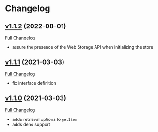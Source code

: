 # Changelog

## [v1.1.2](https://github.com/lynoapp/typed-local-store/tree/v1.1.1) (2022-08-01)

[Full Changelog](https://github.com/lynoapp/typed-local-store/compare/v1.1.1...v1.1.2)

- assure the presence of the Web Storage API when initializing the store

## [v1.1.1](https://github.com/lynoapp/typed-local-store/tree/v1.1.1) (2021-03-03)

[Full Changelog](https://github.com/lynoapp/typed-local-store/compare/v1.1.0...v1.1.1)

- fix interface definition

## [v1.1.0](https://github.com/lynoapp/typed-local-store/tree/v1.1.0) (2021-03-03)

[Full Changelog](https://github.com/lynoapp/typed-local-store/compare/v1.0.4...v1.1.0)

- adds retrieval options to `getItem`
- adds deno support
